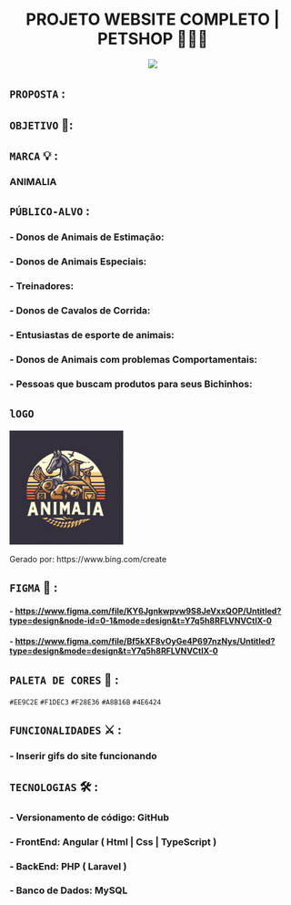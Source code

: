 <h1 align="center"> PROJETO WEBSITE COMPLETO | PETSHOP 🐶🐱🐴 </h1>

<p align="center">
    <img src="https://i.pinimg.com/originals/99/9f/6a/999f6a0b233dc991581ea9ee303d24b6.gif" height="400" tittle="logo_animalia">
</p>

## `PROPOSTA` :  
## `OBJETIVO` 🎯:


## `MARCA` 💡 : 
### ANIMALIA 

## `PÚBLICO-ALVO` :
### - Donos de Animais de Estimação:
### - Donos de Animais Especiais:
### - Treinadores:
### - Donos de Cavalos de Corrida:
### - Entusiastas de esporte de animais:
### - Donos de Animais com problemas Comportamentais:
### - Pessoas que buscam produtos para seus Bichinhos:


## `lOGO` 
<p align="left">
    <img src="../Imagens\Logo_animalia.png" height="200" tittle="logo_animalia">
    <p>Gerado por: https://www.bing.com/create </p>
</p>

## `FIGMA` 🎨 : 
#### - https://www.figma.com/file/KY6Jgnkwpvw9S8JeVxxQOP/Untitled?type=design&node-id=0-1&mode=design&t=Y7q5h8RFLVNVCtlX-0
#### - https://www.figma.com/file/Bf5kXF8vOyGe4P697nzNys/Untitled?type=design&mode=design&t=Y7q5h8RFLVNVCtlX-0

## `PALETA DE CORES` 🎨 : 
`#EE9C2E`
`#F1DEC3`
`#F28E36`
`#A8B16B`
`#4E6424`

## `FUNCIONALIDADES` ⚔ :
### - Inserir gifs do site funcionando 

## `TECNOLOGIAS` 🛠 :
### - Versionamento de código: GitHub
### - FrontEnd: Angular ( Html | Css | TypeScript )
### - BackEnd: PHP ( Laravel )
### - Banco de Dados: MySQL
